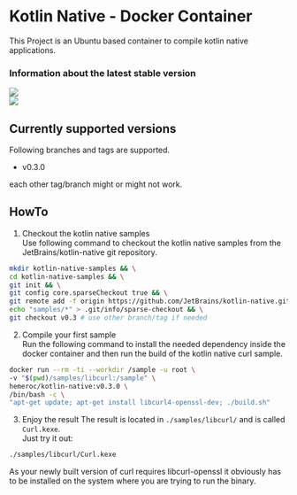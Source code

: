 # Kotlin Native - Docker Container
This Project is an Ubuntu based container to compile kotlin native applications.

### Information about the latest stable version
![](https://images.microbadger.com/badges/version/hemeroc/kotlin-native:v0.3.0.svg)  
![](https://images.microbadger.com/badges/image/hemeroc/kotlin-native:v0.3.0.svg)  

## Currently supported versions
Following branches and tags are supported.
* v0.3.0

each other tag/branch might or might not work.

## HowTo
1. Checkout the kotlin native samples  
Use following command to checkout the kotlin native samples from the JetBrains/kotlin-native git repository.  
```bash
mkdir kotlin-native-samples && \
cd kotlin-native-samples && \
git init && \
git config core.sparseCheckout true && \
git remote add -f origin https://github.com/JetBrains/kotlin-native.git && \
echo "samples/*" > .git/info/sparse-checkout && \
git checkout v0.3 # use other branch/tag if needed
```

2. Compile your first sample  
Run the following command to install the needed dependency inside the docker container and then run the build of the kotlin native curl sample.  
```bash
docker run --rm -ti --workdir /sample -u root \
-v "$(pwd)/samples/libcurl:/sample" \
hemeroc/kotlin-native:v0.3.0 \
/bin/bash -c \
"apt-get update; apt-get install libcurl4-openssl-dev; ./build.sh"
```

3. Enjoy the result
The result is located in ```./samples/libcurl/``` and is called ```Curl.kexe```.  
Just try it out:
```bash
./samples/libcurl/Curl.kexe
```

As your newly built version of curl requires libcurl-openssl it obviously has to be installed on the system where you are trying to run the binary.